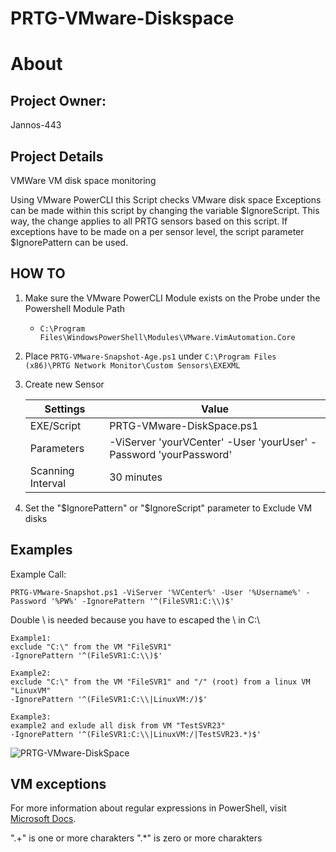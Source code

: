 # PRTG-VMware-Diskspace
# About

## Project Owner:

Jannos-443

## Project Details
  VMWare VM disk space monitoring

  Using VMware PowerCLI this Script checks VMware disk space
  Exceptions can be made within this script by changing the variable $IgnoreScript. This way, the change applies to all PRTG sensors 
  based on this script. If exceptions have to be made on a per sensor level, the script parameter $IgnorePattern can be used.


## HOW TO

1. Make sure the VMware PowerCLI Module exists on the Probe under the Powershell Module Path
   - `C:\Program Files\WindowsPowerShell\Modules\VMware.VimAutomation.Core`


2. Place `PRTG-VMware-Snapshot-Age.ps1` under `C:\Program Files (x86)\PRTG Network Monitor\Custom Sensors\EXEXML`

3. Create new Sensor

   | Settings | Value |
   | --- | --- |
   | EXE/Script | PRTG-VMware-DiskSpace.ps1 |
   | Parameters | -ViServer 'yourVCenter' -User 'yourUser' -Password 'yourPassword' |
   | Scanning Interval | 30 minutes |


4. Set the "$IgnorePattern" or "$IgnoreScript" parameter to Exclude VM disks



## Examples
Example Call: 

`PRTG-VMware-Snapshot.ps1 -ViServer '%VCenter%' -User '%Username%' -Password '%PW%' -IgnorePattern '^(FileSVR1:C:\\)$'`

Double \ is needed because you have to escaped the \ in C:\

    Example1:
    exclude "C:\" from the VM "FileSVR1"
    -IgnorePattern '^(FileSVR1:C:\\)$'

    Example2:
    exclude "C:\" from the VM "FileSVR1" and "/" (root) from a linux VM "LinuxVM"
    -IgnorePattern '^(FileSVR1:C:\\|LinuxVM:/)$'

    Example3:
    example2 and exlude all disk from VM "TestSVR23"
    -IgnorePattern '^(FileSVR1:C:\\|LinuxVM:/|TestSVR23.*)$'

![PRTG-VMware-DiskSpace](media/test.png)


VM exceptions
------------------
For more information about regular expressions in PowerShell, visit [Microsoft Docs](https://docs.microsoft.com/en-us/powershell/module/microsoft.powershell.core/about/about_regular_expressions).

".+" is one or more charakters
".*" is zero or more charakters
